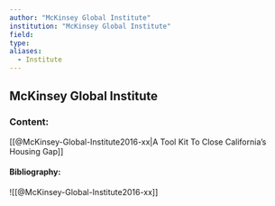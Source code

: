 ```yaml
---
author: "McKinsey Global Institute"
institution: "McKinsey Global Institute"
field:
type:
aliases:
  - Institute
---
```


## McKinsey Global Institute

### Content:
[[@McKinsey-Global-Institute2016-xx|A Tool Kit To Close California’s Housing Gap]]

#### Bibliography:

![[@McKinsey-Global-Institute2016-xx]]